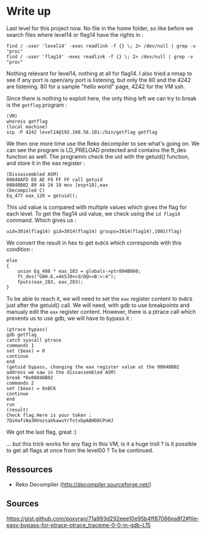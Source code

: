 # Write up

Last level for this project now.
No file in the home folder, so like before we search files where level14 or flag14 have the rights in :
```
find / -user 'level14' -exec readlink -f {} \; 2> /dev/null | grep -v "proc"
find / -user 'flag14' -exec readlink -f {} \; 2> /dev/null | grep -v "proc"
```
Nothing relevant for level14, nothing at all for flag14.
I also tried a nmap to see if any port is open/any port is listening, but only the 80 and the 4242 are listening.
80 for a sample "hello world" page, 4242 for the VM ssh.

Since there is nothing to exploit here, the only thing left we can try to break is the `getflag` program :
```
(VM)
whereis getflag
(local machine)
scp -P 4242 level14@192.168.56.101:/bin/getflag getflag
```

We then one more time use the Reko decompiler to see what's going on.
We can see the program is LD_PRELOAD protected and contains the ft_des function as well.
The programm check the uid with the getuid() function, and store it in the eax register :
```
﻿(Dissassembled ASM)
08048AFD E8 AE F9 FF FF call getuid
08048B02 89 44 24 18 mov [esp+18],eax
(Decompiled C)
﻿Eq_477 eax_120 = getuid();
```
This uid value is compared with multiple values which gives the flag for each level.
To get the flag14 uid value, we check using the `id flag14` command.
Which gives us : 
```
uid=3014(flag14) gid=3014(flag14) groups=3014(flag14),1001(flag)
```
We convert the result in hex to get `0xBC6` which corresponds with this condition :
```
﻿else
{
    union Eq_408 * eax_283 = globals->ptr804B060;
    ft_des("G8H.6,=4k5J0<cd/D@>>B:>:4");
    fputs(eax_283, eax_283);
}
```
To be able to reach it, we will need to set the `eax` register content to `0xBC6` just after the getuid() call.
We will need, with gdb to use breakpoints and manualy edit the `eax` register content.
However, there is a ptrace call which prevents us to use gdb, we will have to bypass it :
```
(ptrace bypass)
gdb getflag
catch syscall ptrace
commands 1
set ($eax) = 0
continue
end
(getuid bypass, changing the eax register value at the 08048B02 address we saw in the dissassembled ASM)
break *0x08048B02
commands 2
set ($eax) = 0xBC6
continue
end
run
(result)
Check flag.Here is your token : 7QiHafiNa3HVozsaXkawuYrTstxbpABHD8CPnHJ
```
We got the last flag, great :)

... but this trick works for any flag in this VM, is it a huge troll ? Is it possible to get all flags at once from the level00 ?
To be continued.

## Ressources

- Reko Decompiler (http://decompiler.sourceforge.net/)

## Sources

https://gist.github.com/poxyran/71a993d292eee10e95b4ff87066ea8f2#file-easy-bypass-for-ptrace-ptrace_traceme-0-0-in-gdb-L15